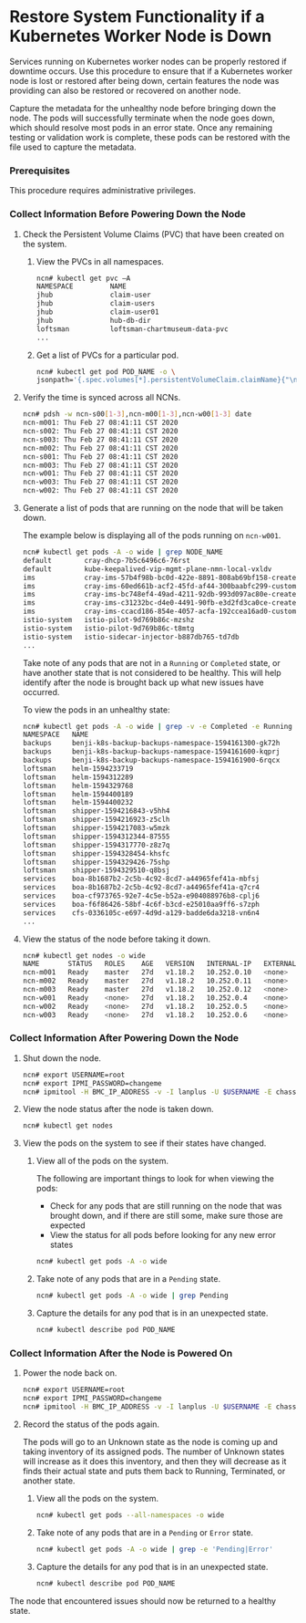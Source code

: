 # Restore System Functionality if a Kubernetes Worker Node is Down

Services running on Kubernetes worker nodes can be properly restored if downtime occurs. Use this procedure to ensure that if a Kubernetes worker node is lost or restored after being down, certain features the node was providing can also be restored or recovered on another node.

Capture the metadata for the unhealthy node before bringing down the node. The pods will successfully terminate when the node goes down, which should resolve most pods in an error state. Once any remaining testing or validation work is complete, these pods can be restored with the file used to capture the metadata.

### Prerequisites

This procedure requires administrative privileges.

### Collect Information Before Powering Down the Node

1.  Check the Persistent Volume Claims \(PVC\) that have been created on the system.

    1.  View the PVCs in all namespaces.

        ```bash
        ncn# kubectl get pvc –A
        NAMESPACE         NAME                                                                                                 STATUS   VOLUME                                     CAPACITY   ACCESS MODES   STORAGECLASS           AGE
        jhub              claim-user                                                                                           Bound    pvc-3cf34569-4db4-11ea-b8e1-a4bf01581d70   10Gi       RWO            ceph-rbd-external      14d
        jhub              claim-users                                                                                          Bound    pvc-18b7155a-4dba-11ea-bf78-a4bf01684f9e   10Gi       RWO            ceph-rbd-external      14d
        jhub              claim-user01                                                                                         Bound    pvc-c5df3ba1-4db3-11ea-b8e1-a4bf01581d70   10Gi       RWO            ceph-rbd-external      14d
        jhub              hub-db-dir                                                                                           Bound    pvc-b41675c6-4d4e-11ea-b8e1-a4bf01581d70   1Gi        RWO            ceph-rbd-external      15d
        loftsman          loftsman-chartmuseum-data-pvc                                                                        Bound    pvc-7d45b88b-4575-11ea-bf78-a4bf01684f9e   1Gi        RWO            ceph-rbd-external      25d
        ...
        ```

    2.  Get a list of PVCs for a particular pod.

        ```bash
        ncn# kubectl get pod POD_NAME -o \
        jsonpath='{.spec.volumes[*].persistentVolumeClaim.claimName}{"\n"}'
        ```

2.  Verify the time is synced across all NCNs.

    ```bash
    ncn# pdsh -w ncn-s00[1-3],ncn-m00[1-3],ncn-w00[1-3] date
    ncn-m001: Thu Feb 27 08:41:11 CST 2020
    ncn-s002: Thu Feb 27 08:41:11 CST 2020
    ncn-s003: Thu Feb 27 08:41:11 CST 2020
    ncn-m002: Thu Feb 27 08:41:11 CST 2020
    ncn-s001: Thu Feb 27 08:41:11 CST 2020
    ncn-m003: Thu Feb 27 08:41:11 CST 2020
    ncn-w001: Thu Feb 27 08:41:11 CST 2020
    ncn-w003: Thu Feb 27 08:41:11 CST 2020
    ncn-w002: Thu Feb 27 08:41:11 CST 2020
    ```

3.  Generate a list of pods that are running on the node that will be taken down.

    The example below is displaying all of the pods running on `ncn-w001`.

    ```bash
    ncn# kubectl get pods -A -o wide | grep NODE_NAME
    default        cray-dhcp-7b5c6496c6-76rst                                       1/1   Running      0  5d14h  10.252.1.1  ncn-w001   <none>  <none>
    default        kube-keepalived-vip-mgmt-plane-nmn-local-vxldv                   1/1   Running      1  25d    10.252.1.1   ncn-w001  <none>  <none>
    ims            cray-ims-57b4f98b-bc0d-422e-8891-808ab69bf158-create-nbd5c       0/2   Init:Error   0  6d21h  10.40.1.36   ncn-w001  <none>  <none>
    ims            cray-ims-60ed661b-acf2-45fd-af44-300baabfc299-customize-skswx    0/2   Completed    0  40h    10.40.1.38   ncn-w001  <none>  <none>
    ims            cray-ims-bc748ef4-49ad-4211-92db-993d097ac80e-create-6j6xv       0/2   Completed    0  6d21h  10.40.1.40   ncn-w001  <none>  <none>
    ims            cray-ims-c31232bc-d4e0-4491-90fb-e3d2fd3ca0ce-create-gzbvk       0/2   Init:Error   0  6d21h  10.40.1.45   ncn-w001  <none>  <none>
    ims            cray-ims-ccacd186-854e-4057-acfa-192ccea16ad0-customize-6qkkg    0/2   Completed    0  46h    10.40.1.52   ncn-w001  <none>  <none>
    istio-system   istio-pilot-9d769b86c-mzshz                                      2/2   Running      0  4m54s  10.40.1.38   ncn-w001  <none>  <none>
    istio-system   istio-pilot-9d769b86c-t8mtg                                      2/2   Running      0  5m10s  10.40.1.51   ncn-w001  <none>  <none>
    istio-system   istio-sidecar-injector-b887db765-td7db                           1/1   Running      0  12d    10.40.0.173  ncn-w001  <none>  <none>
    ...
    ```

    Take note of any pods that are not in a `Running` or `Completed` state, or have another state that is not considered to be healthy. This will help identify after the node is brought back up what new issues have occurred.

    To view the pods in an unhealthy state:

    ```bash
    ncn# kubectl get pods -A -o wide | grep -v -e Completed -e Running
    NAMESPACE   NAME                                                   READY   STATUS  RESTARTS   AGE     IP            NODE       NOMINATED NODE   READINESS GATES
    backups     benji-k8s-backup-backups-namespace-1594161300-gk72h    0/1     Error   0          5d20h   10.45.0.109   ncn-w001   <none>           <none>
    backups     benji-k8s-backup-backups-namespace-1594161600-kqprj    0/1     Error   0          5d20h   10.45.0.126   ncn-w001   <none>           <none>
    backups     benji-k8s-backup-backups-namespace-1594161900-6rqcx    0/1     Error   0          5d20h   10.45.0.125   ncn-w001   <none>           <none>
    loftsman    helm-1594233719                                        0/1     Error   0          5d      10.36.0.192   ncn-w003   <none>           <none>
    loftsman    helm-1594312289                                        0/1     Error   0          4d2h    10.36.0.186   ncn-w003   <none>           <none>
    loftsman    helm-1594329768                                        0/1     Error   0          3d21h   10.36.0.164   ncn-w003   <none>           <none>
    loftsman    helm-1594400189                                        0/1     Error   0          3d1h    10.36.0.191   ncn-w003   <none>           <none>
    loftsman    helm-1594400232                                        0/1     Error   0          3d1h    10.36.0.191   ncn-w003   <none>           <none>
    loftsman    shipper-1594216843-v5hh4                               0/1     Error   0          5d4h    10.36.0.179   ncn-w003   <none>           <none>
    loftsman    shipper-1594216923-z5clh                               0/1     Error   0          5d4h    10.36.0.179   ncn-w003   <none>           <none>
    loftsman    shipper-1594217083-w5mzk                               0/1     Error   0          5d4h    10.36.0.179   ncn-w003   <none>           <none>
    loftsman    shipper-1594312344-87555                               0/1     Error   0          4d2h    10.36.0.194   ncn-w003   <none>           <none>
    loftsman    shipper-1594317770-z8z7q                               0/1     Error   0          4d      10.36.0.186   ncn-w003   <none>           <none>
    loftsman    shipper-1594328454-khsfc                               0/1     Error   0          3d21h   10.36.0.190   ncn-w003   <none>           <none>
    loftsman    shipper-1594329426-75shp                               0/1     Error   0          3d21h   10.36.0.195   ncn-w003   <none>           <none>
    loftsman    shipper-1594329510-q8bsj                               0/1     Error   0          3d21h   10.36.0.164   ncn-w003   <none>           <none>
    services    boa-8b1687b2-2c5b-4c92-8cd7-a44965fef41a-mbfsj         0/2     Error   0          6d      10.42.0.152   ncn-w002   <none>           <none>
    services    boa-8b1687b2-2c5b-4c92-8cd7-a44965fef41a-q7cr4         0/2     Error   0          6d      10.42.0.154   ncn-w002   <none>           <none>
    services    boa-cf973765-92e7-4c5e-b52a-e904088976b8-cplj6         0/2     Error   0          5d23h   10.42.0.158   ncn-w002   <none>           <none>
    services    boa-f6f86426-58bf-4c6f-b3cd-e25010aa9ff6-s7zph         0/2     Error   0          4d2h    10.36.0.191   ncn-w003   <none>           <none>
    services    cfs-0336105c-e697-4d9d-a129-badde6da3218-vn6n4         0/3     Error   0          6d20h   10.42.0.98    ncn-w002   <none>           <none>
    ...
    ```

4.  View the status of the node before taking it down.

    ```bash
    ncn# kubectl get nodes -o wide
    NAME       STATUS   ROLES    AGE   VERSION   INTERNAL-IP   EXTERNAL-IP   OS-IMAGE                              KERNEL-VERSION           CONTAINER-RUNTIME
    ncn-m001   Ready    master   27d   v1.18.2   10.252.0.10   <none>        SUSE Linux Enterprise Server 15 SP1   4.12.14-197.45-default   containerd://1.3.3
    ncn-m002   Ready    master   27d   v1.18.2   10.252.0.11   <none>        SUSE Linux Enterprise Server 15 SP1   4.12.14-197.45-default   containerd://1.3.3
    ncn-m003   Ready    master   27d   v1.18.2   10.252.0.12   <none>        SUSE Linux Enterprise Server 15 SP1   4.12.14-197.45-default   containerd://1.3.3
    ncn-w001   Ready    <none>   27d   v1.18.2   10.252.0.4    <none>        SUSE Linux Enterprise Server 15 SP1   4.12.14-197.45-default   containerd://1.3.3
    ncn-w002   Ready    <none>   27d   v1.18.2   10.252.0.5    <none>        SUSE Linux Enterprise Server 15 SP1   4.12.14-197.45-default   containerd://1.3.3
    ncn-w003   Ready    <none>   27d   v1.18.2   10.252.0.6    <none>        SUSE Linux Enterprise Server 15 SP1   4.12.14-197.45-default   containerd://1.3.3
    ```

### Collect Information After Powering Down the Node

1.  Shut down the node.

    ```bash
    ncn# export USERNAME=root
    ncn# export IPMI_PASSWORD=changeme
    ncn# ipmitool -H BMC_IP_ADDRESS -v -I lanplus -U $USERNAME -E chassis power off
    ```

2. View the node status after the node is taken down.

    ```bash
    ncn# kubectl get nodes
    ```

3.  View the pods on the system to see if their states have changed.

    1.  View all of the pods on the system.

        The following are important things to look for when viewing the pods:

        -   Check for any pods that are still running on the node that was brought down, and if there are still some, make sure those are expected
        -   View the status for all pods before looking for any new error states

        ```bash
        ncn# kubectl get pods -A -o wide
        ```

    2.  Take note of any pods that are in a `Pending` state.

        ```bash
        ncn# kubectl get pods -A -o wide | grep Pending
        ```

    3.  Capture the details for any pod that is in an unexpected state.

        ```bash
        ncn# kubectl describe pod POD_NAME
        ```


### Collect Information After the Node is Powered On

1.  Power the node back on.

    ```bash
    ncn# export USERNAME=root
    ncn# export IPMI_PASSWORD=changeme
    ncn# ipmitool -H BMC_IP_ADDRESS -v -I lanplus -U $USERNAME -E chassis power on
    ```

2. Record the status of the pods again.

    The pods will go to an Unknown state as the node is coming up and taking inventory of its assigned pods. The number of Unknown states will increase as it does this inventory, and then they will decrease as it finds their actual state and puts them back to Running, Terminated, or another state.

    1.  View all the pods on the system.

        ```bash
        ncn# kubectl get pods --all-namespaces -o wide
        ```

    2.  Take note of any pods that are in a `Pending` or `Error` state.

        ```bash
        ncn# kubectl get pods -A -o wide | grep -e 'Pending|Error'
        ```

    3.  Capture the details for any pod that is in an unexpected state.

        ```bash
        ncn# kubectl describe pod POD_NAME
        ```

The node that encountered issues should now be returned to a healthy state.

